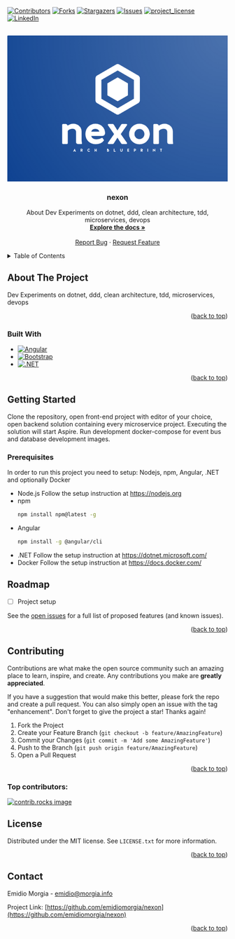 <!-- Improved compatibility of back to top link: See: https://github.com/othneildrew/Best-README-Template/pull/73 -->
<a id="readme-top"></a>
<!--
*** Thanks for checking out the Best-README-Template. If you have a suggestion
*** that would make this better, please fork the repo and create a pull request
*** or simply open an issue with the tag "enhancement".
*** Don't forget to give the project a star!
*** Thanks again! Now go create something AMAZING! :D
-->



<!-- PROJECT SHIELDS -->
<!--
*** I'm using markdown "reference style" links for readability.
*** Reference links are enclosed in brackets [ ] instead of parentheses ( ).
*** See the bottom of this document for the declaration of the reference variables
*** for contributors-url, forks-url, etc. This is an optional, concise syntax you may use.
*** https://www.markdownguide.org/basic-syntax/#reference-style-links
-->
[![Contributors][contributors-shield]][contributors-url]
[![Forks][forks-shield]][forks-url]
[![Stargazers][stars-shield]][stars-url]
[![Issues][issues-shield]][issues-url]
[![project_license][license-shield]][license-url]
[![LinkedIn][linkedin-shield]][linkedin-url]



<!-- PROJECT LOGO -->
<!-- https://myfreelogomaker.com/editor/207300830 -->
<br />
<div align="center">
  <a href="https://github.com/emidiomorgia/nexon">
    <img src="docs/images/logo.png" alt="Logo" >
  </a>

<h3 align="center">nexon</h3>

  <p align="center">
    About Dev Experiments on dotnet, ddd, clean architecture, tdd, microservices, devops
    <br />
    <a href="https://github.com/emidiomorgia/nexon"><strong>Explore the docs »</strong></a>
    <br />
    <br />
    <!-- <a href="https://github.com/emidiomorgia/nexon">View Demo</a>
    · -->
    <a href="https://github.com/emidiomorgia/nexon/issues/new?labels=bug&template=bug-report---.md">Report Bug</a>
    ·
    <a href="https://github.com/emidiomorgia/nexon/issues/new?labels=enhancement&template=feature-request---.md">Request Feature</a>
  </p>
</div>



<!-- TABLE OF CONTENTS -->
<details>
  <summary>Table of Contents</summary>
  <ol>
    <li>
      <a href="#about-the-project">About The Project</a>
      <ul>
        <li><a href="#built-with">Built With</a></li>
      </ul>
    </li>
    <li>
      <a href="#getting-started">Getting Started</a>
      <ul>
        <li><a href="#prerequisites">Prerequisites</a></li>
        <!-- <li><a href="#installation">Installation</a></li> -->
      </ul>
    </li>
    <!-- <li><a href="#usage">Usage</a></li> -->
    <li><a href="#roadmap">Roadmap</a></li>
    <li><a href="#contributing">Contributing</a></li>
    <li><a href="#license">License</a></li>
    <li><a href="#contact">Contact</a></li>
    <!-- <li><a href="#acknowledgments">Acknowledgments</a></li> -->
  </ol>
</details>



<!-- ABOUT THE PROJECT -->
## About The Project

<!-- [![Product Name Screen Shot][product-screenshot]](https://example.com) -->

Dev Experiments on dotnet, ddd, clean architecture, tdd, microservices, devops

<p align="right">(<a href="#readme-top">back to top</a>)</p>



### Built With



* [![Angular][Angular.io]][Angular-url]
* [![Bootstrap][Bootstrap.com]][Bootstrap-url]
* [![.NET][dotnet-logo]][dotnet-url]


<p align="right">(<a href="#readme-top">back to top</a>)</p>



<!-- GETTING STARTED -->
## Getting Started

Clone the repository, open front-end project with editor of your choice, open backend solution containing every microservice project. Executing the solution will start Aspire. Run development docker-compose for event bus and database development images.

### Prerequisites

In order to run this project you need to setup: Nodejs, npm, Angular, .NET and optionally Docker
* Node.js
  Follow the setup instruction at https://nodejs.org
* npm
  ```sh
  npm install npm@latest -g
  ```
* Angular
  ```sh
  npm install -g @angular/cli
  ```
* .NET
  Follow the setup instruction at https://dotnet.microsoft.com/
* Docker
  Follow the setup instruction at https://docs.docker.com/


<!-- ### Installation

1. Get a free API Key at [https://example.com](https://example.com)
2. Clone the repo
   ```sh
   git clone https://github.com/emidiomorgia/nexon.git
   ```
3. Install NPM packages
   ```sh
   npm install
   ```
4. Enter your API in `config.js`
   ```js
   const API_KEY = 'ENTER YOUR API';
   ```
5. Change git remote url to avoid accidental pushes to base project
   ```sh
   git remote set-url origin emidiomorgia/nexon
   git remote -v # confirm the changes
   ```

<p align="right">(<a href="#readme-top">back to top</a>)</p> -->



<!-- USAGE EXAMPLES -->
<!-- ## Usage

Use this space to show useful examples of how a project can be used. Additional screenshots, code examples and demos work well in this space. You may also link to more resources.

_For more examples, please refer to the [Documentation](https://example.com)_

<p align="right">(<a href="#readme-top">back to top</a>)</p> -->



<!-- ROADMAP -->
## Roadmap

- [ ] Project setup
<!-- - [ ] Feature 2
- [ ] Feature 3
    - [ ] Nested Feature -->

See the [open issues](https://github.com/emidiomorgia/nexon/issues) for a full list of proposed features (and known issues).

<p align="right">(<a href="#readme-top">back to top</a>)</p>



<!-- CONTRIBUTING -->
## Contributing

Contributions are what make the open source community such an amazing place to learn, inspire, and create. Any contributions you make are **greatly appreciated**.

If you have a suggestion that would make this better, please fork the repo and create a pull request. You can also simply open an issue with the tag "enhancement".
Don't forget to give the project a star! Thanks again!

1. Fork the Project
2. Create your Feature Branch (`git checkout -b feature/AmazingFeature`)
3. Commit your Changes (`git commit -m 'Add some AmazingFeature'`)
4. Push to the Branch (`git push origin feature/AmazingFeature`)
5. Open a Pull Request

<p align="right">(<a href="#readme-top">back to top</a>)</p>

### Top contributors:

<a href="https://github.com/emidiomorgia/nexon/graphs/contributors">
  <img src="https://contrib.rocks/image?repo=emidiomorgia/nexon" alt="contrib.rocks image" />
</a>



<!-- LICENSE -->
## License

Distributed under the MIT license. See `LICENSE.txt` for more information.

<p align="right">(<a href="#readme-top">back to top</a>)</p>



<!-- CONTACT -->
## Contact

Emidio Morgia - emidio@morgia.info

Project Link: [https://github.com/emidiomorgia/nexon](https://github.com/emidiomorgia/nexon)

<p align="right">(<a href="#readme-top">back to top</a>)</p>



<!-- ACKNOWLEDGMENTS -->
<!-- ## Acknowledgments

* []()
* []()
* []()

<p align="right">(<a href="#readme-top">back to top</a>)</p> -->



<!-- MARKDOWN LINKS & IMAGES -->
<!-- https://www.markdownguide.org/basic-syntax/#reference-style-links -->
[contributors-shield]: https://img.shields.io/github/contributors/emidiomorgia/nexon.svg?style=for-the-badge
[contributors-url]: https://github.com/emidiomorgia/nexon/graphs/contributors
[forks-shield]: https://img.shields.io/github/forks/emidiomorgia/nexon.svg?style=for-the-badge
[forks-url]: https://github.com/emidiomorgia/nexon/network/members
[stars-shield]: https://img.shields.io/github/stars/emidiomorgia/nexon.svg?style=for-the-badge
[stars-url]: https://github.com/emidiomorgia/nexon/stargazers
[issues-shield]: https://img.shields.io/github/issues/emidiomorgia/nexon.svg?style=for-the-badge
[issues-url]: https://github.com/emidiomorgia/nexon/issues
[license-shield]: https://img.shields.io/github/license/emidiomorgia/nexon.svg?style=for-the-badge
[license-url]: https://github.com/emidiomorgia/nexon/blob/master/LICENSE.txt
[linkedin-shield]: https://img.shields.io/badge/-LinkedIn-black.svg?style=for-the-badge&logo=linkedin&colorB=555
[linkedin-url]: https://linkedin.com/in/emidio-morgia-93127a35
[product-screenshot]: images/screenshot.png
[Angular.io]: https://img.shields.io/badge/Angular-DD0031?style=for-the-badge&logo=angular&logoColor=white
[Angular-url]: https://angular.io/
[Bootstrap.com]: https://img.shields.io/badge/Bootstrap-563D7C?style=for-the-badge&logo=bootstrap&logoColor=white
[Bootstrap-url]: https://getbootstrap.com
[dotnet-url]: https://dotnet.microsoft.com/en-us
[dotnet-logo]: https://img.shields.io/badge/Dotnet-734cb7?style=for-the-badge&logo=.net&logoColor=white